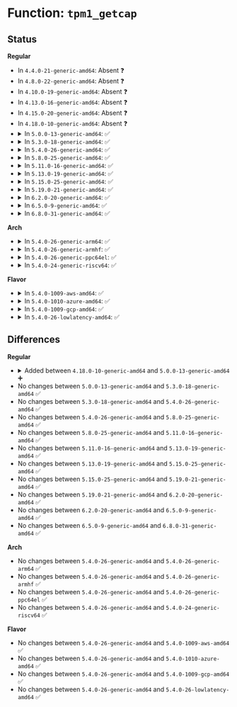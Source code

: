 # Function: <code>tpm1_getcap</code>

## Status
<b>Regular</b>
<ul>
<li>
In <code>4.4.0-21-generic-amd64</code>: Absent ❓
</li>
<li>
In <code>4.8.0-22-generic-amd64</code>: Absent ❓
</li>
<li>
In <code>4.10.0-19-generic-amd64</code>: Absent ❓
</li>
<li>
In <code>4.13.0-16-generic-amd64</code>: Absent ❓
</li>
<li>
In <code>4.15.0-20-generic-amd64</code>: Absent ❓
</li>
<li>
In <code>4.18.0-10-generic-amd64</code>: Absent ❓
</li>
<li>
<details>
<summary>In <code>5.0.0-13-generic-amd64</code>: ✅</summary>

```c
ssize_t tpm1_getcap(struct tpm_chip * chip, u32 subcap_id, cap_t * cap, const char * desc, size_t min_cap_length)
```

```json
{
  "name": "tpm1_getcap",
  "collision_type": "Unique Global",
  "inline_type": "No",
  "funcs": [
    {
      "addr": 18446744071585623552,
      "name": "tpm1_getcap",
      "external": true,
      "loc": "drivers/char/tpm/tpm1-cmd.c:473",
      "file": "drivers/char/tpm/tpm1-cmd.c",
      "inline": "seen, unknown",
      "caller_inline": [],
      "caller_func": [
        "drivers/char/tpm/tpm1-cmd.c:tpm1_get_timeouts",
        "drivers/char/tpm/tpm1-cmd.c:tpm1_get_timeouts",
        "drivers/char/tpm/tpm1-cmd.c:tpm1_get_timeouts",
        "drivers/char/tpm/tpm-sysfs.c:caps_show",
        "drivers/char/tpm/tpm-sysfs.c:caps_show",
        "drivers/char/tpm/tpm-sysfs.c:caps_show",
        "drivers/char/tpm/tpm-sysfs.c:temp_deactivated_show",
        "drivers/char/tpm/tpm-sysfs.c:owned_show",
        "drivers/char/tpm/tpm-sysfs.c:active_show",
        "drivers/char/tpm/tpm-sysfs.c:enabled_show",
        "drivers/char/tpm/tpm-sysfs.c:pcrs_show",
        "drivers/char/tpm/tpm_tis_core.c:tpm_tis_probe_irq_single"
      ]
    }
  ],
  "symbols": [
    {
      "addr": 18446744071585623552,
      "name": "tpm1_getcap",
      "section": ".text",
      "bind": "STB_GLOBAL",
      "size": 311
    }
  ]
}
```
</details>
</li>
<li>
<details>
<summary>In <code>5.3.0-18-generic-amd64</code>: ✅</summary>

```c
ssize_t tpm1_getcap(struct tpm_chip * chip, u32 subcap_id, cap_t * cap, const char * desc, size_t min_cap_length)
```

```json
{
  "name": "tpm1_getcap",
  "collision_type": "Unique Global",
  "inline_type": "No",
  "funcs": [
    {
      "addr": 18446744071585843616,
      "name": "tpm1_getcap",
      "external": true,
      "loc": "drivers/char/tpm/tpm1-cmd.c:467",
      "file": "drivers/char/tpm/tpm1-cmd.c",
      "inline": "seen, unknown",
      "caller_inline": [],
      "caller_func": [
        "drivers/char/tpm/tpm1-cmd.c:tpm1_get_timeouts",
        "drivers/char/tpm/tpm1-cmd.c:tpm1_get_timeouts",
        "drivers/char/tpm/tpm1-cmd.c:tpm1_get_timeouts",
        "drivers/char/tpm/tpm_tis_core.c:tpm_tis_probe_irq_single"
      ]
    }
  ],
  "symbols": [
    {
      "addr": 18446744071585843616,
      "name": "tpm1_getcap",
      "section": ".text",
      "bind": "STB_GLOBAL",
      "size": 586
    }
  ]
}
```
</details>
</li>
<li>
<details>
<summary>In <code>5.4.0-26-generic-amd64</code>: ✅</summary>

```c
ssize_t tpm1_getcap(struct tpm_chip * chip, u32 subcap_id, cap_t * cap, const char * desc, size_t min_cap_length)
```

```json
{
  "name": "tpm1_getcap",
  "collision_type": "Unique Global",
  "inline_type": "No",
  "funcs": [
    {
      "addr": 18446744071585986176,
      "name": "tpm1_getcap",
      "external": true,
      "loc": "drivers/char/tpm/tpm1-cmd.c:467",
      "file": "drivers/char/tpm/tpm1-cmd.c",
      "inline": "seen, unknown",
      "caller_inline": [],
      "caller_func": [
        "drivers/char/tpm/tpm1-cmd.c:tpm1_get_timeouts",
        "drivers/char/tpm/tpm1-cmd.c:tpm1_get_timeouts",
        "drivers/char/tpm/tpm1-cmd.c:tpm1_get_timeouts",
        "drivers/char/tpm/tpm_tis_core.c:tpm_tis_probe_irq_single"
      ]
    }
  ],
  "symbols": [
    {
      "addr": 18446744071585986176,
      "name": "tpm1_getcap",
      "section": ".text",
      "bind": "STB_GLOBAL",
      "size": 586
    }
  ]
}
```
</details>
</li>
<li>
<details>
<summary>In <code>5.8.0-25-generic-amd64</code>: ✅</summary>

```c
ssize_t tpm1_getcap(struct tpm_chip * chip, u32 subcap_id, cap_t * cap, const char * desc, size_t min_cap_length)
```

```json
{
  "name": "tpm1_getcap",
  "collision_type": "Unique Global",
  "inline_type": "No",
  "funcs": [
    {
      "addr": 18446744071586727424,
      "name": "tpm1_getcap",
      "external": true,
      "loc": "drivers/char/tpm/tpm1-cmd.c:482",
      "file": "drivers/char/tpm/tpm1-cmd.c",
      "inline": "seen, unknown",
      "caller_inline": [],
      "caller_func": [
        "drivers/char/tpm/tpm1-cmd.c:tpm1_get_timeouts",
        "drivers/char/tpm/tpm1-cmd.c:tpm1_get_timeouts",
        "drivers/char/tpm/tpm1-cmd.c:tpm1_get_timeouts",
        "drivers/char/tpm/tpm_tis_core.c:tpm_tis_probe_irq_single",
        "drivers/char/tpm/tpm_tis_core.c:tpm_tis_update_durations",
        "drivers/char/tpm/tpm_tis_core.c:tpm_tis_update_durations"
      ]
    }
  ],
  "symbols": [
    {
      "addr": 18446744071586727424,
      "name": "tpm1_getcap",
      "section": ".text",
      "bind": "STB_GLOBAL",
      "size": 567
    }
  ]
}
```
</details>
</li>
<li>
<details>
<summary>In <code>5.11.0-16-generic-amd64</code>: ✅</summary>

```c
ssize_t tpm1_getcap(struct tpm_chip * chip, u32 subcap_id, cap_t * cap, const char * desc, size_t min_cap_length)
```

```json
{
  "name": "tpm1_getcap",
  "collision_type": "Unique Global",
  "inline_type": "No",
  "funcs": [
    {
      "addr": 18446744071586822720,
      "name": "tpm1_getcap",
      "external": true,
      "loc": "drivers/char/tpm/tpm1-cmd.c:482",
      "file": "drivers/char/tpm/tpm1-cmd.c",
      "inline": "seen, unknown",
      "caller_inline": [],
      "caller_func": [
        "drivers/char/tpm/tpm1-cmd.c:tpm1_get_timeouts",
        "drivers/char/tpm/tpm1-cmd.c:tpm1_get_timeouts",
        "drivers/char/tpm/tpm1-cmd.c:tpm1_get_timeouts",
        "drivers/char/tpm/tpm_tis_core.c:tpm_tis_probe_irq_single",
        "drivers/char/tpm/tpm_tis_core.c:tpm_tis_update_durations",
        "drivers/char/tpm/tpm_tis_core.c:tpm_tis_update_durations"
      ]
    }
  ],
  "symbols": [
    {
      "addr": 18446744071586822720,
      "name": "tpm1_getcap",
      "section": ".text",
      "bind": "STB_GLOBAL",
      "size": 567
    }
  ]
}
```
</details>
</li>
<li>
<details>
<summary>In <code>5.13.0-19-generic-amd64</code>: ✅</summary>

```c
ssize_t tpm1_getcap(struct tpm_chip * chip, u32 subcap_id, cap_t * cap, const char * desc, size_t min_cap_length)
```

```json
{
  "name": "tpm1_getcap",
  "collision_type": "Unique Global",
  "inline_type": "No",
  "funcs": [
    {
      "addr": 18446744071586702704,
      "name": "tpm1_getcap",
      "external": true,
      "loc": "drivers/char/tpm/tpm1-cmd.c:482",
      "file": "drivers/char/tpm/tpm1-cmd.c",
      "inline": "seen, unknown",
      "caller_inline": [],
      "caller_func": [
        "drivers/char/tpm/tpm1-cmd.c:tpm1_get_timeouts",
        "drivers/char/tpm/tpm1-cmd.c:tpm1_get_timeouts",
        "drivers/char/tpm/tpm1-cmd.c:tpm1_get_timeouts",
        "drivers/char/tpm/tpm_tis_core.c:tpm_tis_probe_irq_single",
        "drivers/char/tpm/tpm_tis_core.c:tpm_tis_update_durations",
        "drivers/char/tpm/tpm_tis_core.c:tpm_tis_update_durations"
      ]
    }
  ],
  "symbols": [
    {
      "addr": 18446744071586702704,
      "name": "tpm1_getcap",
      "section": ".text",
      "bind": "STB_GLOBAL",
      "size": 567
    }
  ]
}
```
</details>
</li>
<li>
<details>
<summary>In <code>5.15.0-25-generic-amd64</code>: ✅</summary>

```c
ssize_t tpm1_getcap(struct tpm_chip * chip, u32 subcap_id, cap_t * cap, const char * desc, size_t min_cap_length)
```

```json
{
  "name": "tpm1_getcap",
  "collision_type": "Unique Global",
  "inline_type": "No",
  "funcs": [
    {
      "addr": 18446744071587252080,
      "name": "tpm1_getcap",
      "external": true,
      "loc": "drivers/char/tpm/tpm1-cmd.c:482",
      "file": "drivers/char/tpm/tpm1-cmd.c",
      "inline": "seen, unknown",
      "caller_inline": [],
      "caller_func": [
        "drivers/char/tpm/tpm1-cmd.c:tpm1_get_timeouts",
        "drivers/char/tpm/tpm1-cmd.c:tpm1_get_timeouts",
        "drivers/char/tpm/tpm1-cmd.c:tpm1_get_timeouts",
        "drivers/char/tpm/tpm_tis_core.c:tpm_tis_probe_irq_single",
        "drivers/char/tpm/tpm_tis_core.c:tpm_tis_update_durations",
        "drivers/char/tpm/tpm_tis_core.c:tpm_tis_update_durations"
      ]
    }
  ],
  "symbols": [
    {
      "addr": 18446744071587252080,
      "name": "tpm1_getcap",
      "section": ".text",
      "bind": "STB_GLOBAL",
      "size": 567
    }
  ]
}
```
</details>
</li>
<li>
<details>
<summary>In <code>5.19.0-21-generic-amd64</code>: ✅</summary>

```c
ssize_t tpm1_getcap(struct tpm_chip * chip, u32 subcap_id, cap_t * cap, const char * desc, size_t min_cap_length)
```

```json
{
  "name": "tpm1_getcap",
  "collision_type": "Unique Global",
  "inline_type": "No",
  "funcs": [
    {
      "addr": 18446744071588561040,
      "name": "tpm1_getcap",
      "external": true,
      "loc": "drivers/char/tpm/tpm1-cmd.c:482",
      "file": "drivers/char/tpm/tpm1-cmd.c",
      "inline": "seen, unknown",
      "caller_inline": [],
      "caller_func": [
        "drivers/char/tpm/tpm1-cmd.c:tpm1_get_timeouts",
        "drivers/char/tpm/tpm1-cmd.c:tpm1_get_timeouts",
        "drivers/char/tpm/tpm1-cmd.c:tpm1_get_timeouts",
        "drivers/char/tpm/tpm-sysfs.c:caps_show",
        "drivers/char/tpm/tpm-sysfs.c:caps_show",
        "drivers/char/tpm/tpm-sysfs.c:caps_show",
        "drivers/char/tpm/tpm-sysfs.c:temp_deactivated_show",
        "drivers/char/tpm/tpm-sysfs.c:owned_show",
        "drivers/char/tpm/tpm-sysfs.c:active_show",
        "drivers/char/tpm/tpm-sysfs.c:enabled_show",
        "drivers/char/tpm/tpm-sysfs.c:pcrs_show",
        "drivers/char/tpm/tpm_tis_core.c:tpm_tis_probe_irq_single",
        "drivers/char/tpm/tpm_tis_core.c:tpm_tis_update_durations",
        "drivers/char/tpm/tpm_tis_core.c:tpm_tis_update_durations"
      ]
    }
  ],
  "symbols": [
    {
      "addr": 18446744071588561040,
      "name": "tpm1_getcap",
      "section": ".text",
      "bind": "STB_GLOBAL",
      "size": 598
    }
  ]
}
```
</details>
</li>
<li>
<details>
<summary>In <code>6.2.0-20-generic-amd64</code>: ✅</summary>

```c
ssize_t tpm1_getcap(struct tpm_chip * chip, u32 subcap_id, cap_t * cap, const char * desc, size_t min_cap_length)
```

```json
{
  "name": "tpm1_getcap",
  "collision_type": "Unique Global",
  "inline_type": "No",
  "funcs": [
    {
      "addr": 18446744071590014288,
      "name": "tpm1_getcap",
      "external": true,
      "loc": "drivers/char/tpm/tpm1-cmd.c:482",
      "file": "drivers/char/tpm/tpm1-cmd.c",
      "inline": "seen, unknown",
      "caller_inline": [],
      "caller_func": [
        "drivers/char/tpm/tpm1-cmd.c:tpm1_get_timeouts",
        "drivers/char/tpm/tpm1-cmd.c:tpm1_get_timeouts",
        "drivers/char/tpm/tpm1-cmd.c:tpm1_get_timeouts",
        "drivers/char/tpm/tpm-sysfs.c:caps_show",
        "drivers/char/tpm/tpm-sysfs.c:caps_show",
        "drivers/char/tpm/tpm-sysfs.c:caps_show",
        "drivers/char/tpm/tpm-sysfs.c:temp_deactivated_show",
        "drivers/char/tpm/tpm-sysfs.c:owned_show",
        "drivers/char/tpm/tpm-sysfs.c:active_show",
        "drivers/char/tpm/tpm-sysfs.c:enabled_show",
        "drivers/char/tpm/tpm-sysfs.c:pcrs_show",
        "drivers/char/tpm/tpm_tis_core.c:tpm_tis_probe_irq_single",
        "drivers/char/tpm/tpm_tis_core.c:tpm_tis_update_durations",
        "drivers/char/tpm/tpm_tis_core.c:tpm_tis_update_durations"
      ]
    }
  ],
  "symbols": [
    {
      "addr": 18446744071590014288,
      "name": "tpm1_getcap",
      "section": ".text",
      "bind": "STB_GLOBAL",
      "size": 598
    }
  ]
}
```
</details>
</li>
<li>
<details>
<summary>In <code>6.5.0-9-generic-amd64</code>: ✅</summary>

```c
ssize_t tpm1_getcap(struct tpm_chip * chip, u32 subcap_id, cap_t * cap, const char * desc, size_t min_cap_length)
```

```json
{
  "name": "tpm1_getcap",
  "collision_type": "Unique Global",
  "inline_type": "No",
  "funcs": [
    {
      "addr": 18446744071590323600,
      "name": "tpm1_getcap",
      "external": true,
      "loc": "drivers/char/tpm/tpm1-cmd.c:482",
      "file": "drivers/char/tpm/tpm1-cmd.c",
      "inline": "seen, unknown",
      "caller_inline": [],
      "caller_func": [
        "drivers/char/tpm/tpm1-cmd.c:tpm1_get_timeouts",
        "drivers/char/tpm/tpm1-cmd.c:tpm1_get_timeouts",
        "drivers/char/tpm/tpm1-cmd.c:tpm1_get_timeouts",
        "drivers/char/tpm/tpm-sysfs.c:caps_show",
        "drivers/char/tpm/tpm-sysfs.c:caps_show",
        "drivers/char/tpm/tpm-sysfs.c:caps_show",
        "drivers/char/tpm/tpm-sysfs.c:temp_deactivated_show",
        "drivers/char/tpm/tpm-sysfs.c:owned_show",
        "drivers/char/tpm/tpm-sysfs.c:active_show",
        "drivers/char/tpm/tpm-sysfs.c:enabled_show",
        "drivers/char/tpm/tpm-sysfs.c:pcrs_show",
        "drivers/char/tpm/tpm_tis_core.c:tpm_tis_probe_irq_single",
        "drivers/char/tpm/tpm_tis_core.c:tpm_tis_update_durations",
        "drivers/char/tpm/tpm_tis_core.c:tpm_tis_update_durations"
      ]
    }
  ],
  "symbols": [
    {
      "addr": 18446744071590323600,
      "name": "tpm1_getcap",
      "section": ".text",
      "bind": "STB_GLOBAL",
      "size": 598
    }
  ]
}
```
</details>
</li>
<li>
<details>
<summary>In <code>6.8.0-31-generic-amd64</code>: ✅</summary>

```c
ssize_t tpm1_getcap(struct tpm_chip * chip, u32 subcap_id, cap_t * cap, const char * desc, size_t min_cap_length)
```

```json
{
  "name": "tpm1_getcap",
  "collision_type": "Unique Global",
  "inline_type": "No",
  "funcs": [
    {
      "addr": 18446744071590664992,
      "name": "tpm1_getcap",
      "external": true,
      "loc": "drivers/char/tpm/tpm1-cmd.c:482",
      "file": "drivers/char/tpm/tpm1-cmd.c",
      "inline": "seen, unknown",
      "caller_inline": [],
      "caller_func": [
        "drivers/char/tpm/tpm1-cmd.c:tpm1_get_timeouts",
        "drivers/char/tpm/tpm1-cmd.c:tpm1_get_timeouts",
        "drivers/char/tpm/tpm1-cmd.c:tpm1_get_timeouts",
        "drivers/char/tpm/tpm-sysfs.c:caps_show",
        "drivers/char/tpm/tpm-sysfs.c:caps_show",
        "drivers/char/tpm/tpm-sysfs.c:caps_show",
        "drivers/char/tpm/tpm-sysfs.c:temp_deactivated_show",
        "drivers/char/tpm/tpm-sysfs.c:owned_show",
        "drivers/char/tpm/tpm-sysfs.c:active_show",
        "drivers/char/tpm/tpm-sysfs.c:enabled_show",
        "drivers/char/tpm/tpm-sysfs.c:pcrs_show",
        "drivers/char/tpm/tpm_tis_core.c:tpm_tis_probe_irq_single",
        "drivers/char/tpm/tpm_tis_core.c:tpm_tis_update_durations",
        "drivers/char/tpm/tpm_tis_core.c:tpm_tis_update_durations"
      ]
    }
  ],
  "symbols": [
    {
      "addr": 18446744071590664992,
      "name": "tpm1_getcap",
      "section": ".text",
      "bind": "STB_GLOBAL",
      "size": 598
    }
  ]
}
```
</details>
</li>
</ul>
<b>Arch</b>
<ul>
<li>
<details>
<summary>In <code>5.4.0-26-generic-arm64</code>: ✅</summary>

```c
ssize_t tpm1_getcap(struct tpm_chip * chip, u32 subcap_id, cap_t * cap, const char * desc, size_t min_cap_length)
```

```json
{
  "name": "tpm1_getcap",
  "collision_type": "Unique Global",
  "inline_type": "No",
  "funcs": [
    {
      "addr": 18446603336498781144,
      "name": "tpm1_getcap",
      "external": true,
      "loc": "drivers/char/tpm/tpm1-cmd.c:467",
      "file": "drivers/char/tpm/tpm1-cmd.c",
      "inline": "seen, unknown",
      "caller_inline": [],
      "caller_func": [
        "drivers/char/tpm/tpm1-cmd.c:tpm1_get_timeouts",
        "drivers/char/tpm/tpm1-cmd.c:tpm1_get_timeouts",
        "drivers/char/tpm/tpm1-cmd.c:tpm1_get_timeouts",
        "drivers/char/tpm/tpm_tis_core.c:tpm_tis_probe_irq_single"
      ]
    }
  ],
  "symbols": [
    {
      "addr": 18446603336498781144,
      "name": "tpm1_getcap",
      "section": ".text",
      "bind": "STB_GLOBAL",
      "size": 644
    }
  ]
}
```
</details>
</li>
<li>
<details>
<summary>In <code>5.4.0-26-generic-armhf</code>: ✅</summary>

```c
ssize_t tpm1_getcap(struct tpm_chip * chip, u32 subcap_id, cap_t * cap, const char * desc, size_t min_cap_length)
```

```json
{
  "name": "tpm1_getcap",
  "collision_type": "Unique Global",
  "inline_type": "No",
  "funcs": [
    {
      "addr": 3231395752,
      "name": "tpm1_getcap",
      "external": true,
      "loc": "drivers/char/tpm/tpm1-cmd.c:467",
      "file": "drivers/char/tpm/tpm1-cmd.c",
      "inline": "seen, unknown",
      "caller_inline": [],
      "caller_func": [
        "drivers/char/tpm/tpm1-cmd.c:tpm1_get_timeouts",
        "drivers/char/tpm/tpm1-cmd.c:tpm1_get_timeouts",
        "drivers/char/tpm/tpm1-cmd.c:tpm1_get_timeouts",
        "drivers/char/tpm/tpm_tis_core.c:tpm_tis_probe_irq_single"
      ]
    }
  ],
  "symbols": [
    {
      "addr": 3231395752,
      "name": "tpm1_getcap",
      "section": ".text",
      "bind": "STB_GLOBAL",
      "size": 664
    }
  ]
}
```
</details>
</li>
<li>
<details>
<summary>In <code>5.4.0-26-generic-ppc64el</code>: ✅</summary>

```c
ssize_t tpm1_getcap(struct tpm_chip * chip, u32 subcap_id, cap_t * cap, const char * desc, size_t min_cap_length)
```

```json
{
  "name": "tpm1_getcap",
  "collision_type": "Unique Global",
  "inline_type": "No",
  "funcs": [
    {
      "addr": 13835058055291972736,
      "name": "tpm1_getcap",
      "external": true,
      "loc": "drivers/char/tpm/tpm1-cmd.c:467",
      "file": "drivers/char/tpm/tpm1-cmd.c",
      "inline": "seen, unknown",
      "caller_inline": [],
      "caller_func": [
        "drivers/char/tpm/tpm1-cmd.c:tpm1_get_timeouts",
        "drivers/char/tpm/tpm1-cmd.c:tpm1_get_timeouts",
        "drivers/char/tpm/tpm1-cmd.c:tpm1_get_timeouts",
        "drivers/char/tpm/tpm_tis_core.c:tpm_tis_probe_irq_single"
      ]
    }
  ],
  "symbols": [
    {
      "addr": 13835058055291972736,
      "name": "tpm1_getcap",
      "section": ".text",
      "bind": "STB_GLOBAL",
      "size": 848
    }
  ]
}
```
</details>
</li>
<li>
<details>
<summary>In <code>5.4.0-24-generic-riscv64</code>: ✅</summary>

```c
ssize_t tpm1_getcap(struct tpm_chip * chip, u32 subcap_id, cap_t * cap, const char * desc, size_t min_cap_length)
```

```json
{
  "name": "tpm1_getcap",
  "collision_type": "Unique Global",
  "inline_type": "No",
  "funcs": [
    {
      "addr": 18446743936276275274,
      "name": "tpm1_getcap",
      "external": true,
      "loc": "drivers/char/tpm/tpm1-cmd.c:467",
      "file": "drivers/char/tpm/tpm1-cmd.c",
      "inline": "seen, unknown",
      "caller_inline": [],
      "caller_func": [
        "drivers/char/tpm/tpm1-cmd.c:tpm1_get_timeouts",
        "drivers/char/tpm/tpm1-cmd.c:tpm1_get_timeouts",
        "drivers/char/tpm/tpm1-cmd.c:tpm1_get_timeouts",
        "drivers/char/tpm/tpm_tis_core.c:tpm_tis_probe_irq_single"
      ]
    }
  ],
  "symbols": [
    {
      "addr": 18446743936276275274,
      "name": "tpm1_getcap",
      "section": ".text",
      "bind": "STB_GLOBAL",
      "size": 1330
    }
  ]
}
```
</details>
</li>
</ul>
<b>Flavor</b>
<ul>
<li>
<details>
<summary>In <code>5.4.0-1009-aws-amd64</code>: ✅</summary>

```c
ssize_t tpm1_getcap(struct tpm_chip * chip, u32 subcap_id, cap_t * cap, const char * desc, size_t min_cap_length)
```

```json
{
  "name": "tpm1_getcap",
  "collision_type": "Unique Global",
  "inline_type": "No",
  "funcs": [
    {
      "addr": 18446744071585747152,
      "name": "tpm1_getcap",
      "external": true,
      "loc": "drivers/char/tpm/tpm1-cmd.c:467",
      "file": "drivers/char/tpm/tpm1-cmd.c",
      "inline": "seen, unknown",
      "caller_inline": [],
      "caller_func": [
        "drivers/char/tpm/tpm1-cmd.c:tpm1_get_timeouts",
        "drivers/char/tpm/tpm1-cmd.c:tpm1_get_timeouts",
        "drivers/char/tpm/tpm1-cmd.c:tpm1_get_timeouts",
        "drivers/char/tpm/tpm_tis_core.c:tpm_tis_probe_irq_single"
      ]
    }
  ],
  "symbols": [
    {
      "addr": 18446744071585747152,
      "name": "tpm1_getcap",
      "section": ".text",
      "bind": "STB_GLOBAL",
      "size": 586
    }
  ]
}
```
</details>
</li>
<li>
<details>
<summary>In <code>5.4.0-1010-azure-amd64</code>: ✅</summary>

```c
ssize_t tpm1_getcap(struct tpm_chip * chip, u32 subcap_id, cap_t * cap, const char * desc, size_t min_cap_length)
```

```json
{
  "name": "tpm1_getcap",
  "collision_type": "Unique Global",
  "inline_type": "No",
  "funcs": [
    {
      "addr": 18446744071585606336,
      "name": "tpm1_getcap",
      "external": true,
      "loc": "drivers/char/tpm/tpm1-cmd.c:467",
      "file": "drivers/char/tpm/tpm1-cmd.c",
      "inline": "seen, unknown",
      "caller_inline": [],
      "caller_func": [
        "drivers/char/tpm/tpm1-cmd.c:tpm1_get_timeouts",
        "drivers/char/tpm/tpm1-cmd.c:tpm1_get_timeouts",
        "drivers/char/tpm/tpm1-cmd.c:tpm1_get_timeouts",
        "drivers/char/tpm/tpm_tis_core.c:tpm_tis_probe_irq_single"
      ]
    }
  ],
  "symbols": [
    {
      "addr": 18446744071585606336,
      "name": "tpm1_getcap",
      "section": ".text",
      "bind": "STB_GLOBAL",
      "size": 586
    }
  ]
}
```
</details>
</li>
<li>
<details>
<summary>In <code>5.4.0-1009-gcp-amd64</code>: ✅</summary>

```c
ssize_t tpm1_getcap(struct tpm_chip * chip, u32 subcap_id, cap_t * cap, const char * desc, size_t min_cap_length)
```

```json
{
  "name": "tpm1_getcap",
  "collision_type": "Unique Global",
  "inline_type": "No",
  "funcs": [
    {
      "addr": 18446744071585936192,
      "name": "tpm1_getcap",
      "external": true,
      "loc": "drivers/char/tpm/tpm1-cmd.c:467",
      "file": "drivers/char/tpm/tpm1-cmd.c",
      "inline": "seen, unknown",
      "caller_inline": [],
      "caller_func": [
        "drivers/char/tpm/tpm1-cmd.c:tpm1_get_timeouts",
        "drivers/char/tpm/tpm1-cmd.c:tpm1_get_timeouts",
        "drivers/char/tpm/tpm1-cmd.c:tpm1_get_timeouts",
        "drivers/char/tpm/tpm_tis_core.c:tpm_tis_probe_irq_single"
      ]
    }
  ],
  "symbols": [
    {
      "addr": 18446744071585936192,
      "name": "tpm1_getcap",
      "section": ".text",
      "bind": "STB_GLOBAL",
      "size": 586
    }
  ]
}
```
</details>
</li>
<li>
<details>
<summary>In <code>5.4.0-26-lowlatency-amd64</code>: ✅</summary>

```c
ssize_t tpm1_getcap(struct tpm_chip * chip, u32 subcap_id, cap_t * cap, const char * desc, size_t min_cap_length)
```

```json
{
  "name": "tpm1_getcap",
  "collision_type": "Unique Global",
  "inline_type": "No",
  "funcs": [
    {
      "addr": 18446744071586044176,
      "name": "tpm1_getcap",
      "external": true,
      "loc": "drivers/char/tpm/tpm1-cmd.c:467",
      "file": "drivers/char/tpm/tpm1-cmd.c",
      "inline": "seen, unknown",
      "caller_inline": [],
      "caller_func": [
        "drivers/char/tpm/tpm1-cmd.c:tpm1_get_timeouts",
        "drivers/char/tpm/tpm1-cmd.c:tpm1_get_timeouts",
        "drivers/char/tpm/tpm1-cmd.c:tpm1_get_timeouts",
        "drivers/char/tpm/tpm_tis_core.c:tpm_tis_probe_irq_single"
      ]
    }
  ],
  "symbols": [
    {
      "addr": 18446744071586044176,
      "name": "tpm1_getcap",
      "section": ".text",
      "bind": "STB_GLOBAL",
      "size": 578
    }
  ]
}
```
</details>
</li>
</ul>

## Differences
<b>Regular</b>
<ul>
<li>
<details>
<summary>Added between <code>4.18.0-10-generic-amd64</code> and <code>5.0.0-13-generic-amd64</code> ➕</summary>

```c
ssize_t tpm1_getcap(struct tpm_chip * chip, u32 subcap_id, cap_t * cap, const char * desc, size_t min_cap_length)
```
</details>
</li>
<li>
No changes between <code>5.0.0-13-generic-amd64</code> and <code>5.3.0-18-generic-amd64</code> ✅
</li>
<li>
No changes between <code>5.3.0-18-generic-amd64</code> and <code>5.4.0-26-generic-amd64</code> ✅
</li>
<li>
No changes between <code>5.4.0-26-generic-amd64</code> and <code>5.8.0-25-generic-amd64</code> ✅
</li>
<li>
No changes between <code>5.8.0-25-generic-amd64</code> and <code>5.11.0-16-generic-amd64</code> ✅
</li>
<li>
No changes between <code>5.11.0-16-generic-amd64</code> and <code>5.13.0-19-generic-amd64</code> ✅
</li>
<li>
No changes between <code>5.13.0-19-generic-amd64</code> and <code>5.15.0-25-generic-amd64</code> ✅
</li>
<li>
No changes between <code>5.15.0-25-generic-amd64</code> and <code>5.19.0-21-generic-amd64</code> ✅
</li>
<li>
No changes between <code>5.19.0-21-generic-amd64</code> and <code>6.2.0-20-generic-amd64</code> ✅
</li>
<li>
No changes between <code>6.2.0-20-generic-amd64</code> and <code>6.5.0-9-generic-amd64</code> ✅
</li>
<li>
No changes between <code>6.5.0-9-generic-amd64</code> and <code>6.8.0-31-generic-amd64</code> ✅
</li>
</ul>
<b>Arch</b>
<ul>
<li>
No changes between <code>5.4.0-26-generic-amd64</code> and <code>5.4.0-26-generic-arm64</code> ✅
</li>
<li>
No changes between <code>5.4.0-26-generic-amd64</code> and <code>5.4.0-26-generic-armhf</code> ✅
</li>
<li>
No changes between <code>5.4.0-26-generic-amd64</code> and <code>5.4.0-26-generic-ppc64el</code> ✅
</li>
<li>
No changes between <code>5.4.0-26-generic-amd64</code> and <code>5.4.0-24-generic-riscv64</code> ✅
</li>
</ul>
<b>Flavor</b>
<ul>
<li>
No changes between <code>5.4.0-26-generic-amd64</code> and <code>5.4.0-1009-aws-amd64</code> ✅
</li>
<li>
No changes between <code>5.4.0-26-generic-amd64</code> and <code>5.4.0-1010-azure-amd64</code> ✅
</li>
<li>
No changes between <code>5.4.0-26-generic-amd64</code> and <code>5.4.0-1009-gcp-amd64</code> ✅
</li>
<li>
No changes between <code>5.4.0-26-generic-amd64</code> and <code>5.4.0-26-lowlatency-amd64</code> ✅
</li>
</ul>
